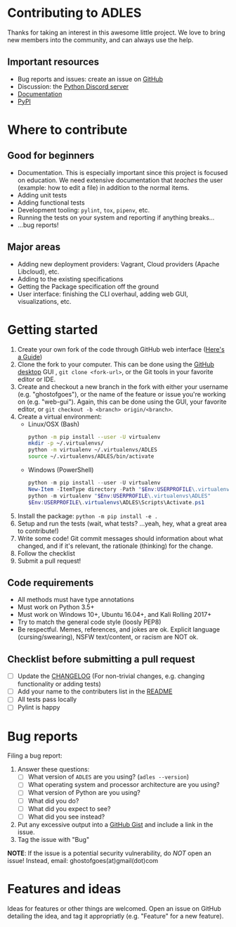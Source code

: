 # Contributing to ADLES

Thanks for taking an interest in this awesome little project. We love
to bring new members into the community, and can always use the help.

## Important resources
* Bug reports and issues: create an issue on [GitHub](https://github.com/GhostofGoes/ADLES/issues)
* Discussion: the [Python Discord server](https://discord.gg/python)
* [Documentation](https://adles.readthedocs.io/en/latest/)
* [PyPI](https://pypi.org/project/ADLES/)

# Where to contribute

## Good for beginners
* Documentation. This is especially important since this project is
focused on education. We need extensive documentation that *teaches*
the user (example: how to edit a file) in addition to the normal items.
* Adding unit tests
* Adding functional tests
* Development tooling: `pylint`, `tox`, `pipenv`, etc.
* Running the tests on your system and reporting if anything breaks...
* ...bug reports!

## Major areas
* Adding new deployment providers: Vagrant, Cloud providers (Apache Libcloud), etc.
* Adding to the existing specifications
* Getting the Package specification off the ground
* User interface: finishing the CLI overhaul, adding web GUI, visualizations, etc.

# Getting started
1. Create your own fork of the code through GitHub web interface ([Here's a Guide](https://gist.github.com/Chaser324/ce0505fbed06b947d962))
2. Clone the fork to your computer. This can be done using the
[GitHub desktop](https://desktop.github.com/) GUI , `git clone <fork-url>`,
or the Git tools in your favorite editor or IDE.
3. Create and checkout a new branch in the fork with either your username (e.g. "ghostofgoes"),
or the name of the feature or issue you're working on (e.g. "web-gui").
Again, this can be done using the GUI, your favorite editor, or `git checkout -b <branch> origin/<branch>`.
4. Create a virtual environment:
    * Linux/OSX (Bash)
        ```bash
        python -m pip install --user -U virtualenv
        mkdir -p ~/.virtualenvs/
        python -m virtualenv ~/.virtualenvs/ADLES
        source ~/.virtualenvs/ADLES/bin/activate
        ```
    * Windows (PowerShell)
        ```powershell
        python -m pip install --user -U virtualenv
        New-Item -ItemType directory -Path "$Env:USERPROFILE\.virtualenvs"
        python -m virtualenv "$Env:USERPROFILE\.virtualenvs\ADLES"
        $Env:USERPROFILE\.virtualenvs\ADLES\Scripts\Activate.ps1
        ```
5. Install the package: `python -m pip install -e .`
6. Setup and run the tests (wait, what tests? ...yeah, hey, what a great area to contribute!)
7. Write some code! Git commit messages should information about what changed,
and if it's relevant, the rationale (thinking) for the change.
8. Follow the checklist
9. Submit a pull request!

## Code requirements
* All methods must have type annotations
* Must work on Python 3.5+
* Must work on Windows 10+, Ubuntu 16.04+, and Kali Rolling 2017+
* Try to match the general code style (loosly PEP8)
* Be respectful.
Memes, references, and jokes are ok.
Explicit language (cursing/swearing), NSFW text/content, or racism are NOT ok.

## Checklist before submitting a pull request
* [ ] Update the [CHANGELOG](CHANGELOG.md) (For non-trivial changes, e.g. changing functionality or adding tests)
* [ ] Add your name to the contributers list in the [README](README.md)
* [ ] All tests pass locally
* [ ] Pylint is happy

# Bug reports
Filing a bug report:

1. Answer these questions:
    * [ ] What version of `ADLES` are you using? (`adles --version`)
    * [ ] What operating system and processor architecture are you using?
    * [ ] What version of Python are you using?
    * [ ] What did you do?
    * [ ] What did you expect to see?
    * [ ] What did you see instead?
2. Put any excessive output into a [GitHub Gist](https://gist.github.com/) and include a link in the issue.
3. Tag the issue with "Bug"

**NOTE**: If the issue is a potential security vulnerability, do *NOT* open an issue!
Instead, email: ghostofgoes(at)gmail(dot)com

# Features and ideas
Ideas for features or other things are welcomed. Open an issue on GitHub
detailing the idea, and tag it appropriatly (e.g. "Feature" for a new feature).
